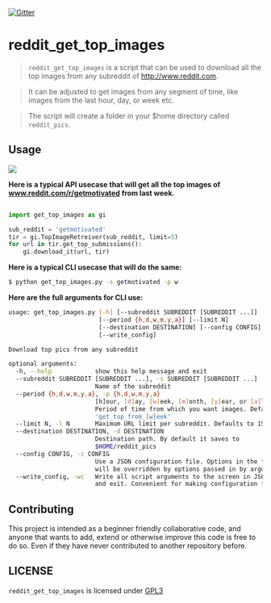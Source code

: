 [![Gitter](https://badges.gitter.im/nagracks/reddit_get_top_images.svg)](https://gitter.im/nagracks/reddit_get_top_images?utm_source=badge&utm_medium=badge&utm_campaign=pr-badge)

# reddit_get_top_images

> `reddit_get_top_images` is a script that can be used to download all
> the top images from any subreddit of http://www.reddit.com.

> It can be adjusted to get images from any segment of time, like images
> from the last hour, day, or week etc.

> The script will create a folder in your $home directory called
> `reddit_pics`.

Usage
-----

![](https://zippy.gfycat.com/CelebratedLimpingFallowdeer.gif)

**Here is a typical API usecase that will get all the top images of
www.reddit.com/r/getmotivated from last week.**

```py

import get_top_images as gi

sub_reddit = 'getmotivated'
tir = gi.TopImageRetreiver(sub_reddit, limit=5)
for url in tir.get_top_submissions():
    gi.download_it(url, tir)
```

**Here is a typical CLI usecase that will do the same:**


```bash
$ python get_top_images.py -s getmotivated -p w
```

**Here are the full arguments for CLI use:**

```bash
usage: get_top_images.py [-h] [--subreddit SUBREDDIT [SUBREDDIT ...]]
                         [--period {h,d,w,m,y,a}] [--limit N]
                         [--destination DESTINATION] [--config CONFIG]
                         [--write_config]

Download top pics from any subreddit

optional arguments:
  -h, --help            show this help message and exit
  --subreddit SUBREDDIT [SUBREDDIT ...], -s SUBREDDIT [SUBREDDIT ...]
                        Name of the subreddit
  --period {h,d,w,m,y,a}, -p {h,d,w,m,y,a}
                        [h]our, [d]ay, [w]eek, [m]onth, [y]ear, or [a]ll.
                        Period of time from which you want images. Default to
                        'get_top_from_[w]eek'
  --limit N, -l N       Maximum URL limit per subreddit. Defaults to 15
  --destination DESTINATION, -d DESTINATION
                        Destination path. By default it saves to
                        $HOME/reddit_pics
  --config CONFIG, -c CONFIG
                        Use a JSON configuration file. Options in the file
                        will be overridden by options passed in by argument
  --write_config, -wc   Write all script arguments to the screen in JSON form
                        and exit. Convenient for making configuration files
```

Contributing
------------

This project is intended as a beginner friendly collaborative code, and
anyone that wants to add, extend or otherwise improve this code is free
to do so. Even if they have never contributed to another repository
before.

LICENSE
------

`reddit_get_top_images` is licensed under
[GPL3](LICENSE)
